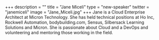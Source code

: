 +++
description = ""
title = "Jane Miceli"
type = "new-speaker"
twitter = "janemiceli"
image = "Jane_Miceli.jpg"
+++
Jane is a Cloud Enterprise Architect at Micron Technology. She has held technical positions at Ho Inc, Rockwell Automation, bodybuilding.com, Sensus, Silbersack Learning Solutions and Micron. She is passionate about Cloud and a DevOps and volunteering and mentoring those working in the field.